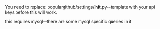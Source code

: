 You need to replace:
populargithub/settings/__init__.py--template
with your api keys before this will work.

this requires mysql--there are some mysql specific queries in it